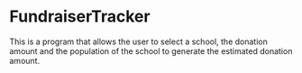 # FundraiserTracker

 This is a program that allows the user to select a school, the donation amount and 
 the population of the school to generate the estimated donation amount.
